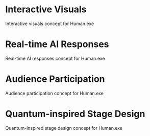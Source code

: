 # Interactive Visuals

Interactive visuals concept for Human.exe

# Real-time AI Responses

Real-time AI responses concept for Human.exe

# Audience Participation

Audience participation concept for Human.exe

# Quantum-inspired Stage Design

Quantum-inspired stage design concept for Human.exe